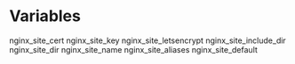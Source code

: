 # Variables

nginx_site_cert
nginx_site_key
nginx_site_letsencrypt
nginx_site_include_dir
nginx_site_dir
nginx_site_name
nginx_site_aliases
nginx_site_default 
